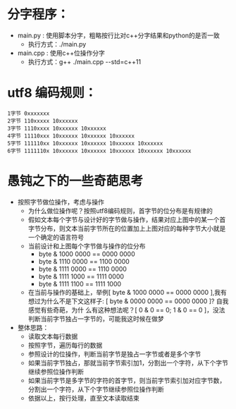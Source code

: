 # 分字程序：
 - main.py : 使用脚本分字，粗略按行比对c++分字结果和python的是否一致
   - 执行方式：./main.py
 - main.cpp : 使用c++位操作分字
   - 执行方式：g++ ./main.cpp --std=c++11
# utf8 编码规则：
```
1字节 0xxxxxxx   
2字节 110xxxxx 10xxxxxx   
3字节 1110xxxx 10xxxxxx 10xxxxxx   
4字节 11110xxx 10xxxxxx 10xxxxxx 10xxxxxx   
5字节 111110xx 10xxxxxx 10xxxxxx 10xxxxxx 10xxxxxx   
6字节 1111110x 10xxxxxx 10xxxxxx 10xxxxxx 10xxxxxx 10xxxxxx    
```
# 愚钝之下的一些奇葩思考
- 按照字节做位操作，考虑与操作
  - 为什么做位操作呢？按照utf8编码规则，首字节的位分布是有规律的
  - 假如文本每个字节与设计好的字节做与操作，结果对应上图中的某一个首字节分布，则文本当前字节所在的位置加上上图对应的每种字节大小就是一个确定的语言符号
  - 当前设计和上图每个字节做与操作的位分布
    - byte & 1000 0000 == 0000 0000
    - byte & 1110 0000 == 1100 0000
    - byte & 1111 0000 == 1110 0000
    - byte & 1111 1000 == 1111 0000
    - byte & 1111 1100 == 1111 1000
  - 在当前与操作的基础上，举例[ byte & 1000 0000 == 0000 0000 ],我有想过为什么不是下文这样子: [ byte & 0000 0000 == 0000 0000 ]? 自我感觉有些奇葩，为什
  么有这种想法呢？[ 0 & 0 == 0; 1 & 0 == 0 ]，没法判断当前字节独占一字节的，可能我这时候在做梦
- 整体思路：
  - 读取文本每行数据
  - 按照字节，遍历每行的数据
  - 参照设计的位操作，判断当前字节是独占一字节或者是多个字节
  - 如果当前字节独占，那就当前字节索引加1，分割出一个字符，从下个字节继续参照位操作判断
  - 如果当前字节是多字节的字符的首字节，则当前字节索引加对应字节数，分割出一个字符，从下个字节继续参照位操作判断
  - 依据以上，按行处理，直至文本读取结束
